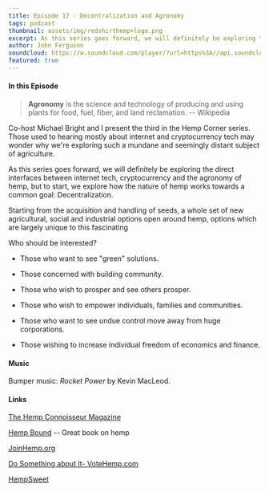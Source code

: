 ```yaml
---
title: Episode 17 - Decentralization and Agronomy
tags: podcast
thumbnail: assets/img/redshirthemp+logo.png
excerpt: As this series goes forward, we will definitely be exploring the direct interfaces between internet tech, cryptocurrency and the agronomy of hemp, but to start, we explore how the nature of hemp works towards a common goal: Decentralization.
author: John Ferguson
soundcloud: https://w.soundcloud.com/player/?url=https%3A//api.soundcloud.com/tracks/316262292
featured: true
---
```

#### In this Episode

> **Agronomy** is the science and technology of producing and using plants for food, fuel, fiber, and land reclamation. -- Wikipedia

Co-host Michael Bright and I present the third in the Hemp Corner series. Those used to hearing mostly about internet and cryptocurrency tech may wonder why we're exploring such a mundane and seemingly distant subject of agriculture. 

As this series goes forward, we will definitely be exploring the direct interfaces between internet tech, cryptocurrency and the agronomy of hemp, but to start, we explore how the nature of hemp works towards a common goal: Decentralization.

Starting from the acquisition and handling of seeds, a whole set of new agricultural, social and industrial options open around hemp, options which are largely unique to this fascinating

Who should be interested? 

- Those who want to see "green" solutions.

- Those concerned with building community.

- Those who wish to prosper and see others prosper.

- Those who wish to empower individuals, families and communities.

- Those who want to see undue control move away from huge corporations.

- Those wishing to increase individual freedom of economics and finance.

#### Music

Bumper music: *Rocket Power* by Kevin MacLeod.

#### Links

[The Hemp Connoisseur Magazine](http://thcmag.com)

[Hemp Bound](https://www.amazon.com/Hemp-Bound-Dispatches-Agricultural-Revolution/dp/1603585435/ref=sr_1_1?ie=UTF8&qid=1491419079&sr=8-1&keywords=hemp+bound) -- Great book on hemp

[JoinHemp.org](https://thehia.org/join-us)

[Do Something about It- VoteHemp.com](http://votehemp.com)

[HempSweet](www.hempsweet.net) 
